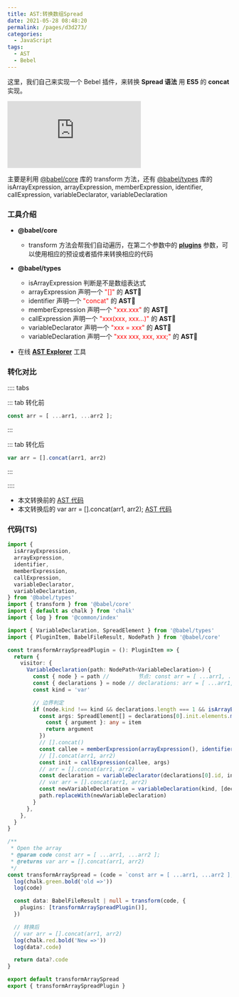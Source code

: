 ```yaml
---
title: AST:转换数组Spread
date: 2021-05-28 08:48:20
permalink: /pages/d3d273/
categories:
  - JavaScript
tags:
  - AST
  - Bebel
---
```


这里，我们自己来实现一个 <span class="span-shadow">Bebel</span> 插件，来转换 **Spread 语法** 用 **ES5** 的 **concat** 实现。

<embed src="https://cdn.jsdelivr.net/gh/zhixiangyao/CDN/images/icon/babel.svg" type="image/svg+xml" />

<!-- more -->

主要是利用 [@babel/core](https://www.npmjs.com/package/@babel/core) 库的 <span class="span-shadow">transform</span> 方法，还有 [@babel/types](https://www.npmjs.com/package/@babel/types) 库的 <span class="span-shadow">isArrayExpression</span>, <span class="span-shadow">arrayExpression</span>, <span class="span-shadow">memberExpression</span>, <span class="span-shadow">identifier</span>, <span class="span-shadow">callExpression</span>, <span class="span-shadow">variableDeclarator</span>, <span class="span-shadow">variableDeclaration</span>

### 工具介绍

- **@babel/core**

  - <span class="span-shadow">transform</span> 方法会帮我们自动遍历，在第二个参数中的 **[plugins](https://babeljs.io/docs/en/plugins/)** 参数，可以使用相应的预设或者插件来转换相应的代码

- **@babel/types**

  - <span class="span-shadow">isArrayExpression</span> 判断是不是数组表达式
  - <span class="span-shadow">arrayExpression</span> 声明一个 <span class="span-shadow" style="color: red;">"[]"</span> 的 **AST**
  - <span class="span-shadow">identifier</span> 声明一个 <span class="span-shadow" style="color: red;">"concat"</span> 的 **AST**
  - <span class="span-shadow">memberExpression</span> 声明一个 <span class="span-shadow" style="color: red;">"xxx.xxx"</span> 的 **AST**
  - <span class="span-shadow">callExpression</span> 声明一个 <span class="span-shadow" style="color: red;">"xxx(xxx, xxx...)"</span> 的 **AST**
  - <span class="span-shadow">variableDeclarator</span> 声明一个 <span class="span-shadow" style="color: red;">"xxx = xxx"</span> 的 **AST**
  - <span class="span-shadow">variableDeclaration</span> 声明一个 <span class="span-shadow" style="color: red;">"xxx xxx, xxx, xxx;"</span> 的 **AST**

- 在线 **[AST Explorer](https://astexplorer.net/)** 工具

### 转化对比

:::: tabs

::: tab 转化前

```TypeScript
const arr = [ ...arr1, ...arr2 ];
```

:::

::: tab 转化后

```TypeScript
var arr = [].concat(arr1, arr2)
```

:::

::::

- 本文转换前的 [AST 代码](https://astexplorer.net/#/gist/be77a34f3ffb465797959d1a0c2bf863/5d2c433afa1da36e0fe0f0958e7996fa357f1a61)
- 本文转换后的 <span class="span-shadow">var arr = [].concat(arr1, arr2);</span> [AST 代码](https://astexplorer.net/#/gist/be77a34f3ffb465797959d1a0c2bf863/a26b0420c15f3e6ebd03b9bb1ac37b0b778c503d)

### 代码(TS)

```TypeScript
import {
  isArrayExpression,
  arrayExpression,
  identifier,
  memberExpression,
  callExpression,
  variableDeclarator,
  variableDeclaration,
} from '@babel/types'
import { transform } from '@babel/core'
import { default as chalk } from 'chalk'
import { log } from '@common/index'

import { VariableDeclaration, SpreadElement } from '@babel/types'
import { PluginItem, BabelFileResult, NodePath } from '@babel/core'

const transformArraySpreadPlugin = (): PluginItem => {
  return {
    visitor: {
      VariableDeclaration(path: NodePath<VariableDeclaration>) {
        const { node } = path //         节点: const arr = [ ...arr1, ...arr2 ];
        const { declarations } = node // declarations: arr = [ ...arr1, ...arr2 ];
        const kind = 'var'

        // 边界判定
        if (node.kind !== kind && declarations.length === 1 && isArrayExpression(declarations[0].init)) {
          const args: SpreadElement[] = declarations[0].init.elements.map(item => {
            const { argument }: any = item
            return argument
          })
          // [].concat()
          const callee = memberExpression(arrayExpression(), identifier('concat'))
          // [].concat(arr1, arr2)
          const init = callExpression(callee, args)
          // arr = [].concat(arr1, arr2)
          const declaration = variableDeclarator(declarations[0].id, init)
          // var arr = [].concat(arr1, arr2)
          const newVariableDeclaration = variableDeclaration(kind, [declaration])
          path.replaceWith(newVariableDeclaration)
        }
      },
    },
  }
}

/**
 * Open the array
 * @param code const arr = [ ...arr1, ...arr2 ];
 * @returns var arr = [].concat(arr1, arr2)
 */
const transformArraySpread = (code = `const arr = [ ...arr1, ...arr2 ];`): string | null | undefined => {
  log(chalk.green.bold('old =>'))
  log(code)

  const data: BabelFileResult | null = transform(code, {
    plugins: [transformArraySpreadPlugin()],
  })

  // 转换后
  // var arr = [].concat(arr1, arr2)
  log(chalk.red.bold('New =>'))
  log(data?.code)

  return data?.code
}

export default transformArraySpread
export { transformArraySpreadPlugin }
```
